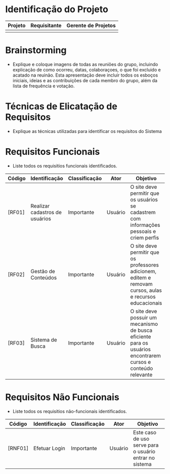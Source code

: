 # Identificação do Projeto

|Projeto | Requisitante | Gerente de Projetos|
| -------| ------------ | -------------------|
|        |              |                    |

# Brainstorming 
- Explique e coloque imagens de todas as reuniões do grupo, incluindo explicação de como ocorreu, datas, colaboraçoes, o que foi excluido e acatado na reuinão.  Esta apresentação deve incluir todos os esboços iniciais, ideias e as contribuições de cada membro do grupo, além da lista de frequência e votação.

# Técnicas de Elicatação de Requisitos
- Explique as técnicas utilizadas para identificar os requisitos do Sistema
# Requisitos Funcionais 
- Liste todos os requisitios funcionais identificados. 

|Código |Identificação |Classificação |Ator |Objetivo|
|------ |--------------|--------------|-----|--------|
|[RF01] |Realizar cadastros de usuários  |Importante    |Usuário| O site deve permitir que os usuários se cadastrem com informações  pessoais e criem perfis|
|[RF02] |Gestão de Conteúdos  |Importante    |Usuário| O site deve permitir que os professores adicionem, editem e removam  cursos, aulas e recursos educacionais|
|[RF03] |Sistema de Busca  |Importante    |Usuário| O site deve possuir um mecanismo de busca eficiente para os usuários  encontrarem cursos e conteúdo relevante|

# Requisitos Não Funcionais 
- Liste todos os requisitios não-funcionais identificados.

|Código |Identificação |Classificação |Ator |Objetivo|
|------ |--------------|--------------|-----|--------|
|[RNF01] |Efetuar Login |Importante    |Usuário| Este caso de uso serve para o usuário entrar no sistema|
